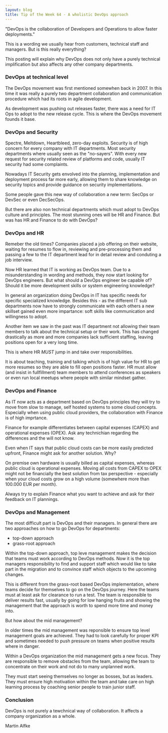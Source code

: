 ```yaml
---
layout: blog
title: Tip of the Week 64 - A wholistic DevOps approach
---
```


"DevOps is the collaboration of Developers and Operations to allow faster deployments."

This is a wording we usually hear from customers, technical staff and managers.
But is this really everything?

This posting will explain why DevOps does not only have a purely technical implification but also affects any other company departments.

### DevOps at technical level

The DevOps movement was first mentioned somewhen back in 2007. In this time it was really a purely two department collaboration and communication procedure which had its roots in agile development.

As development was pushing out releases faster, there was a need for IT Ops to adopt to the new release cycle. This is where the DevOps movement founds it base.

### DevOps and Security

Spectre, Meltdown, Heartbleed, zero-day exploits. Security is of high concern for every company with IT departments.
Most security departments where usually seen as the "no-sayers". With every new request for security related review of platforms and code, usually IT security had some complaints.

Nowadays IT Security gets envolved into the planning, implementation and deployment process far more early, allowing them to share knowledge on security topics and provide guidance on security implementations.

Some people gave this new way of collaboration a new term: SecOps or DevSec or even DecSecOps.

But there are also non technical departments which must adopt to DevOps culture and principles.
The most stunning ones will be HR and Finance.
But was has HR and Finance to do with DevOps?

### DevOps and HR

Remeber the old times? Companies placed a job offering on their website, waiting for resumes to flow in, reviewing and pre-processing them and passing a few to the IT department lead for in detail review and conduting a job interview.

Now HR learned that IT is working as DevOps team. Due to a misunderstanding in wording and methods, they now start looking for DevOps engineers.
But what should a DevOps engineer be capable of? Should it be more development skills or system engineering knowledge?

In general an organization doing DevOps in IT has specific needs for specific specialized knowledge. Besides this - as the different IT sub departments now have to strongly communicate with each others a new skillset gained even more impartance: soft skills like communication and willingness to adopt.

Another item we saw in the past was IT department not allowing their team members to talk about the technical setup or their work.
This has changed drastically as more and more companies lack sufficient staffing, leaving positions open for a very long time.

This is where HR _MUST_ jump in and take over responsibilities.

It is about teaching, training and talking which is of high value for HR to get more resumes so they are able to fill open positions faster.
HR must allow (and insist in fullfillment) team members to attend conferences as speakers or even run local meetups where people with similar mindset gather.

### DevOps and Finance

As IT now acts as a department based on DevOps principles they will try to move from slow to manage, self hosted systems to some cloud concepts. Especially when using public cloud providers, the collaboration with Finance is of high imprtance.

Finance for example differentiates between capital expenses (CAPEX) and operational expenses (OPEX). Ask any technichian regarding the differences and the will not know.

Even when IT says that public cloud costs can be more easily predicted upfront, Finance might ask for another solution. Why?

On premise own hardware is usually billed as capital expenses, whereas public cloud is operational expenses.
Moving all costs from CAPEX to OPEX might not be financially the best solution from tax perspective - especially when your cloud costs grow on a high volume (somewhere more than 100.000 EUR per month).

Always try to explain Finance what you want to achieve and ask for their feedback on IT plannings.

### DevOps and Management

The most difficult part is DevOps and their managers.
In general there are two approaches on how to go DevOps for departments:
- top-down approach
- grass-root approach

Within the top-down approach, top leve management makes the decision that teams must work according to DevOps methods.
Now it is the top managers responsibility to find and support staff which would like to take part in the migration and to convince staff which objects to the upcoming changes.

This is different from the grass-root based DevOps implementation, where teams decide for themselves to go on the DevOps journey. Here the teams must at least ask for clearance to run a test. The team is responsible to deliver results fast, usually by going for low hanging fruits and showing the management that the approach is worth to spend more time and money into.

But how about the mid management?

In older times the mid management was reponsible to ensure top level management goals are achieved. They had to look carefully for proper KPI and sometimes needed to push pressure on teams when positive results where in danger.

Within a DevOps organization the mid management gets a new focus. They are responsible to remove obstacles from the team, allowing the team to concentrate on their work and not do to many unplanned work.

They must start seeing themselves no longer as bosses, but as leaders. They must ensure high motivation within the team and take care on high learning process by coaching senior people to train junior staff.

### Conclusion

DevOps is not purely a tewchnical way of collaboration. It affects a company organization as a whole.

Martin Alfke

